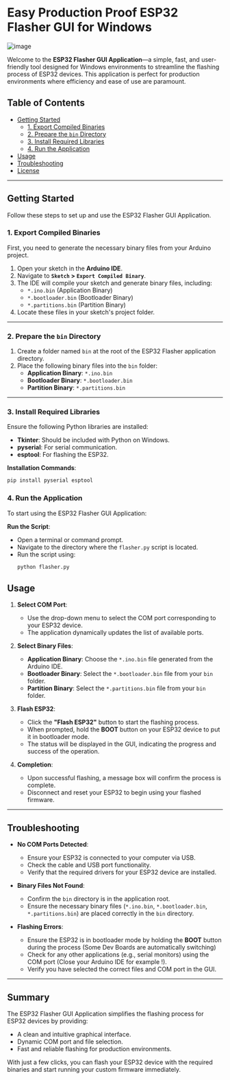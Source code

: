 # Easy Production Proof ESP32 Flasher GUI for Windows


![image](https://github.com/user-attachments/assets/f810729c-ffcb-4790-9855-b1d0cd0c1a67)


Welcome to the **ESP32 Flasher GUI Application**—a simple, fast, and user-friendly tool designed for Windows environments to streamline the flashing process of ESP32 devices. This application is perfect for production environments where efficiency and ease of use are paramount.

## Table of Contents

- [Getting Started](#getting-started)
  - [1. Export Compiled Binaries](#1-export-compiled-binaries)
  - [2. Prepare the `bin` Directory](#2-prepare-the-bin-directory)
  - [3. Install Required Libraries](#3-install-required-libraries)
  - [4. Run the Application](#4-run-the-application)
- [Usage](#usage)
- [Troubleshooting](#troubleshooting)
- [License](#license)

---

## Getting Started

Follow these steps to set up and use the ESP32 Flasher GUI Application.

### 1. Export Compiled Binaries

First, you need to generate the necessary binary files from your Arduino project.

1. Open your sketch in the **Arduino IDE**.
2. Navigate to **`Sketch` > `Export Compiled Binary`**.
3. The IDE will compile your sketch and generate binary files, including:
   - `*.ino.bin` (Application Binary)
   - `*.bootloader.bin` (Bootloader Binary)
   - `*.partitions.bin` (Partition Binary)
4. Locate these files in your sketch's project folder.

---

### 2. Prepare the `bin` Directory

1. Create a folder named `bin` at the root of the ESP32 Flasher application directory.
2. Place the following binary files into the `bin` folder:
   - **Application Binary**: `*.ino.bin`
   - **Bootloader Binary**: `*.bootloader.bin`
   - **Partition Binary**: `*.partitions.bin`

---

### 3. Install Required Libraries

Ensure the following Python libraries are installed:

- **Tkinter**: Should be included with Python on Windows.
- **pyserial**: For serial communication.
- **esptool**: For flashing the ESP32.

**Installation Commands**:

```bash
pip install pyserial esptool
```

### 4. Run the Application

To start using the ESP32 Flasher GUI Application:

**Run the Script**:
   - Open a terminal or command prompt.
   - Navigate to the directory where the `flasher.py` script is located.
   - Run the script using:
     ```bash
     python flasher.py
     ```

## Usage

1. **Select COM Port**:
   - Use the drop-down menu to select the COM port corresponding to your ESP32 device.
   - The application dynamically updates the list of available ports.

2. **Select Binary Files**:
   - **Application Binary**: Choose the `*.ino.bin` file generated from the Arduino IDE.
   - **Bootloader Binary**: Select the `*.bootloader.bin` file from your `bin` folder.
   - **Partition Binary**: Select the `*.partitions.bin` file from your `bin` folder.

3. **Flash ESP32**:
   - Click the **"Flash ESP32"** button to start the flashing process.
   - When prompted, hold the **BOOT** button on your ESP32 device to put it in bootloader mode.
   - The status will be displayed in the GUI, indicating the progress and success of the operation.

4. **Completion**:
   - Upon successful flashing, a message box will confirm the process is complete.
   - Disconnect and reset your ESP32 to begin using your flashed firmware.

---

## Troubleshooting

- **No COM Ports Detected**:
  - Ensure your ESP32 is connected to your computer via USB.
  - Check the cable and USB port functionality.
  - Verify that the required drivers for your ESP32 device are installed.

- **Binary Files Not Found**:
  - Confirm the `bin` directory is in the application root.
  - Ensure the necessary binary files (`*.ino.bin`, `*.bootloader.bin`, `*.partitions.bin`) are placed correctly in the `bin` directory.

- **Flashing Errors**:
  - Ensure the ESP32 is in bootloader mode by holding the **BOOT** button during the process (Some Dev Boards are automatically switching)
  - Check for any other applications (e.g., serial monitors) using the COM port (Close your Arduino IDE for example !).
  - Verify you have selected the correct files and COM port in the GUI.

---

## Summary

The ESP32 Flasher GUI Application simplifies the flashing process for ESP32 devices by providing:

- A clean and intuitive graphical interface.
- Dynamic COM port and file selection.
- Fast and reliable flashing for production environments.

With just a few clicks, you can flash your ESP32 device with the required binaries and start running your custom firmware immediately.
